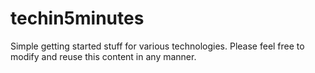 # techin5minutes
Simple getting started stuff for various technologies. Please feel free to modify and reuse this content in any manner.
